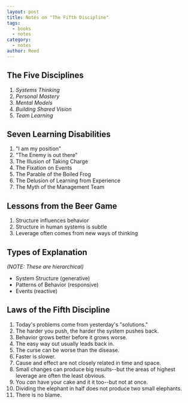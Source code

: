 ```yaml
---
layout: post
title: Notes on "The Fifth Discipline"
tags: 
  - books
  - notes
category: 
  - notes
author: Reed
---
```


## The Five Disciplines

1. _Systems Thinking_
1. _Personal Mastery_
1. _Mental Models_
1. _Building Shared Vision_
1. _Team Learning_

## Seven Learning Disabilities

1. "I am my position"
1. "The Enemy is out there"
1. The Illusion of Taking Charge
1. The Fixation on Events
1. The Parable of the Boiled Frog
1. The Delusion of Learning from Experience
1. The Myth of the Management Team

## Lessons from the Beer Game

1. Structure influences behavior
1. Structure in human systems is subtle
1. Leverage often comes from new ways of thinking

## Types of Explanation
_(NOTE: These are hierarchical)_

* System Structure (generative)
* Patterns of Behavior (responsive)
* Events (reactive)

## Laws of the Fifth Discipline

1. Today's problems come from yesterday's "solutions."
1. The harder you push, the harder the system pushes back.
1. Behavior grows better before it grows worse.
1. The easy way out usually leads back in.
1. The curse can be worse than the disease.
1. Faster is slower.
1. Cause and effect are not closely related in time and space.
1. Small changes can produce big results--but the areas of highest leverage are often the least obvious.
1. You _can_ have your cake and it it too--but not at once.
1. Dividing the elephant in half does not produce two small elephants.
1. There is no blame.